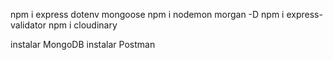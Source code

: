 npm i express dotenv mongoose
npm i nodemon morgan -D
npm i express-validator
npm i cloudinary

instalar MongoDB
instalar Postman
